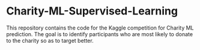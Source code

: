 # Charity-ML-Supervised-Learning
This repository contains the code for the Kaggle competition for Charity ML prediction. The goal is to identify participants who are most likely to donate to the charity so as to target better.
